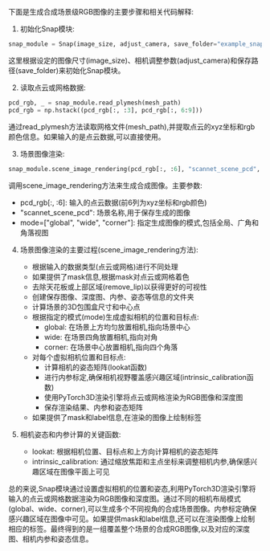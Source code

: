 下面是生成合成场景级RGB图像的主要步骤和相关代码解释:

1. 初始化Snap模块:
```python
snap_module = Snap(image_size, adjust_camera, save_folder="example_snap")
```
这里根据设定的图像尺寸(image_size)、相机调整参数(adjust_camera)和保存路径(save_folder)来初始化Snap模块。

2. 读取点云或网格数据:
```python
pcd_rgb, _ = snap_module.read_plymesh(mesh_path)
pcd_rgb = np.hstack((pcd_rgb[:, :3], pcd_rgb[:, 6:9]))
```
通过read_plymesh方法读取网格文件(mesh_path),并提取点云的xyz坐标和rgb颜色信息。如果输入的是点云数据,可以直接使用。

3. 场景图像渲染:
```python
snap_module.scene_image_rendering(pcd_rgb[:, :6], "scannet_scene_pcd", mode=["global", "wide", "corner"])
```
调用scene_image_rendering方法来生成合成图像。主要参数:
- pcd_rgb[:, :6]: 输入的点云数据(前6列为xyz坐标和rgb颜色)
- "scannet_scene_pcd": 场景名称,用于保存生成的图像
- mode=["global", "wide", "corner"]: 指定生成图像的模式,包括全局、广角和角落视图

4. 场景图像渲染的主要过程(scene_image_rendering方法):
   - 根据输入的数据类型(点云或网格)进行不同处理
   - 如果提供了mask信息,根据mask对点云或网格着色
   - 去除天花板或上部区域(remove_lip)以获得更好的可视性
   - 创建保存图像、深度图、内参、姿态等信息的文件夹
   - 计算场景的3D包围盒尺寸和中心点
   - 根据指定的模式(mode)生成虚拟相机的位置和目标点:
     - global: 在场景上方均匀放置相机,指向场景中心
     - wide: 在场景四角放置相机,指向对角
     - corner: 在场景中心放置相机,指向四个角落
   - 对每个虚拟相机位置和目标点:
     - 计算相机的姿态矩阵(lookat函数)
     - 进行内参标定,确保相机视野覆盖感兴趣区域(intrinsic_calibration函数)
     - 使用PyTorch3D渲染引擎将点云或网格渲染为RGB图像和深度图
     - 保存渲染结果、内参和姿态矩阵
   - 如果提供了mask和label信息,在渲染的图像上绘制标签

5. 相机姿态和内参计算的关键函数:
   - lookat: 根据相机位置、目标点和上方向计算相机的姿态矩阵
   - intrinsic_calibration: 通过缩放焦距和主点坐标来调整相机内参,确保感兴趣区域在图像平面上可见

总的来说,Snap模块通过设置虚拟相机的位置和姿态,利用PyTorch3D渲染引擎将输入的点云或网格数据渲染为RGB图像和深度图。通过不同的相机布局模式(global、wide、corner),可以生成多个不同视角的合成场景图像。内参标定确保感兴趣区域在图像中可见。如果提供mask和label信息,还可以在渲染图像上绘制相应的标签。最终得到的是一组覆盖整个场景的合成RGB图像,以及对应的深度图、相机内参和姿态信息。
